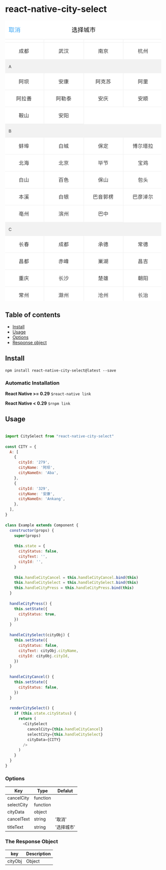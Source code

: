 # react-native-city-select

![ui](./ui.png)

## Table of contents
- [Install](#install)
- [Usage](#usage)
- [Options](#options)
- [Response object](#the-response-object)

## Install

`npm install react-native-city-select@latest --save`

### Automatic Installation

**React Native >= 0.29**
`$react-native link`

**React Native < 0.29**
`$rnpm link`

## Usage

```javascript

import CitySelect from "react-native-city-select"

const CITY = {
  A: [
    {
      cityId: '279',
      cityName: '阿坝',
      cityNameEn: 'Aba',
    },
    {
      cityId: '329',
      cityName: '安康',
      cityNameEn: 'Ankang',
    },
  ],
}

class Example extends Component {
  constructor(props) {
    super(props)

    this.state = {
      cityStatus: false,
      cityText: '',
      cityId: '',
    }

    this.handleCityCancel = this.handleCityCancel.bind(this)
    this.handleCitySelect = this.handleCitySelect.bind(this)
    this.handleCityPress = this.handleCityPress.bind(this)
  }

  handleCityPress() {
    this.setState({
      cityStatus: true,
    })
  }

  handleCitySelect(cityObj) {
    this.setState({
      cityStatus: false,
      cityText: cityObj.cityName,
      cityId: cityObj.cityId,
    })
  }

  handleCityCancel() {
    this.setState({
      cityStatus: false,
    })
  }

  renderCitySelect() {
    if (this.state.cityStatus) {
      return (
        <CitySelect
          cancelCity={this.handleCityCancel}
          selectCity={this.handleCitySelect}
          cityData={CITY}
        />
      )
    }
  }
}

```

### Options

Key | Type | Defalut
------ | ---- |  ----
cancelCity | function |
selectCity | function |
cityData | object |
cancelText | string | '取消'
titleText | string | '选择城市'


### The Response Object

key | Description
------  | ----------------------
cityObj | Object

